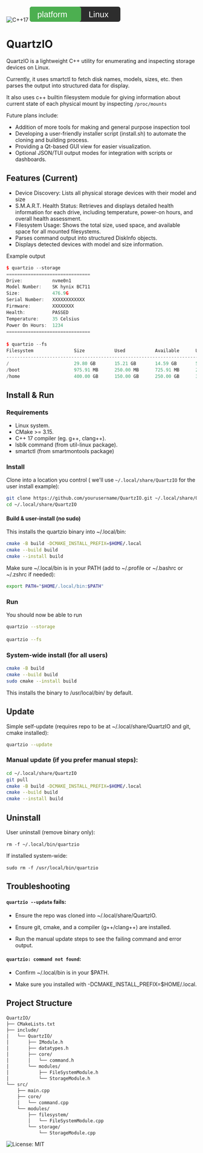 ![C++17](https://img.shields.io/badge/C%2B%2B-17-blue.svg)
![Platform: Linux](./asset/linux.svg)
# QuartzIO

QuartzIO is a lightweight C++ utility for enumerating and inspecting storage devices on Linux.  

Currently, it uses smartctl to fetch disk names, models, sizes, etc. then parses the output into structured data for display.

It also uses c++ builtin filesystem module for giving information about current state of each physical mount by inspecting `/proc/mounts`

Future plans include: 
* Addition of more tools for making and general purpose inspection tool
* Developing a user-friendly installer script (install.sh) to automate the cloning and building process.
* Providing a Qt-based GUI view for easier visualization.
* Optional JSON/TUI output modes for integration with scripts or dashboards.

## Features (Current)

* Device Discovery: Lists all physical storage devices with their model and size
* S.M.A.R.T. Health Status: Retrieves and displays detailed health information for each drive, including temperature, power-on hours, and overall health assessment.
* Filesystem Usage: Shows the total size, used space, and available space for all mounted filesystems.
* Parses command output into structured DiskInfo objects.
* Displays detected devices with model and size information.

Example output

```cpp
$ quartzio --storage
===============================
Drive:           nvme0n1
Model Number:    SK hynix BC711
Size:            476.9G
Serial Number:   XXXXXXXXXXXX
Firmware:        XXXXXXXX
Health:          PASSED
Temperature:     35 Celsius
Power On Hours:  1234
===============================

$ quartzio --fs
Filesystem               Size           Used           Available      Use%
--------------------------------------------------------------------------------
/                        29.80 GB       15.21 GB       14.59 GB       51%
/boot                    975.91 MB      250.00 MB      725.91 MB      25%
/home                    400.00 GB      150.00 GB      250.00 GB      37%
```

## Install & Run

### Requirements
* Linux system.
* CMake >= 3.15.
* C++ 17 compiler (eg. g++, clang++).
* lsblk command (from util-linux package).
* smartctl (from smartmontools package)
  
### Install

Clone into a location you control ( we'll use `~/.local/share/QuartzIO` for the user install example):
```bash
git clone https://github.com/yourusername/QuartzIO.git ~/.local/share/QuartzIO
cd ~/.local/share/QuartzIO
```
#### Build & user-install (no sudo)

This installs the quartzio binary into ~/.local/bin:

```bash
cmake -B build -DCMAKE_INSTALL_PREFIX=$HOME/.local
cmake --build build
cmake --install build
```

Make sure ~/.local/bin is in your PATH (add to ~/.profile or ~/.bashrc or ~/.zshrc if needed):

```bash
export PATH="$HOME/.local/bin:$PATH"
```

### Run

You should now be able to run

```bash
quartzio --storage

quartzio --fs
```

### System-wide install (for all users)

```bash
cmake -B build
cmake --build build
sudo cmake --install build
```
This installs the binary to /usr/local/bin/ by default.

## Update

Simple self-update (requires repo to be at ~/.local/share/QuartzIO and git, cmake installed):

```bash
quartzio --update
```

### Manual update (if you prefer manual steps):
```bash
cd ~/.local/share/QuartzIO
git pull
cmake -B build -DCMAKE_INSTALL_PREFIX=$HOME/.local
cmake --build build
cmake --install build
```

## Uninstall

User uninstall (remove binary only):

`rm -f ~/.local/bin/quartzio`

If installed system-wide:

`sudo rm -f /usr/local/bin/quartzio`

## Troubleshooting

#### `quartzio --update` fails:
  * Ensure the repo was cloned into ~/.local/share/QuartzIO.

  * Ensure git, cmake, and a compiler (g++/clang++) are installed.

  * Run the manual update steps to see the failing command and error output.

#### `quartzio: command not found`:

  * Confirm ~/.local/bin is in your $PATH.

  * Make sure you installed with -DCMAKE_INSTALL_PREFIX=$HOME/.local.

## Project Structure

```text
QuartzIO/
├── CMakeLists.txt
├── include/
│   └── QuartzIO/
│       ├── IModule.h
│       ├── datatypes.h
│       ├── core/
│       │   └── command.h
│       └── modules/
│           ├── FileSystemModule.h
│           └── StorageModule.h
└── src/
    ├── main.cpp
    ├── core/
    │   └── command.cpp
    └── modules/
        ├── filesystem/
        │   └── FileSystemModule.cpp
        └── storage/
            └── StorageModule.cpp 
```

![License: MIT](https://img.shields.io/badge/License-MIT-green.svg)



